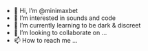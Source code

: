 - 👋 Hi, I’m @minimaxbet
- 👀 I’m interested in sounds and code
- 🌱 I’m currently learning to be dark & discreet 
- 💞️ I’m looking to collaborate on ... 
- 📫 How to reach me ...

<!---
minimaxbet/minimaxbet is a ✨ special ✨ repository because its `README.md` (this file) appears on your GitHub profile.
You can click the Preview link to take a look at your changes.
--->

